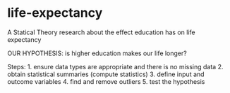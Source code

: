 # life-expectancy
A Statical Theory research about the effect education has on life expectancy

OUR HYPOTHESIS: is higher education makes our life longer?

Steps:
    1. ensure data types are appropriate and there is no missing data
    2. obtain statistical summaries (compute statistics)
    3. define input and outcome variables
    4. find and remove outliers
    5. test the hypothesis